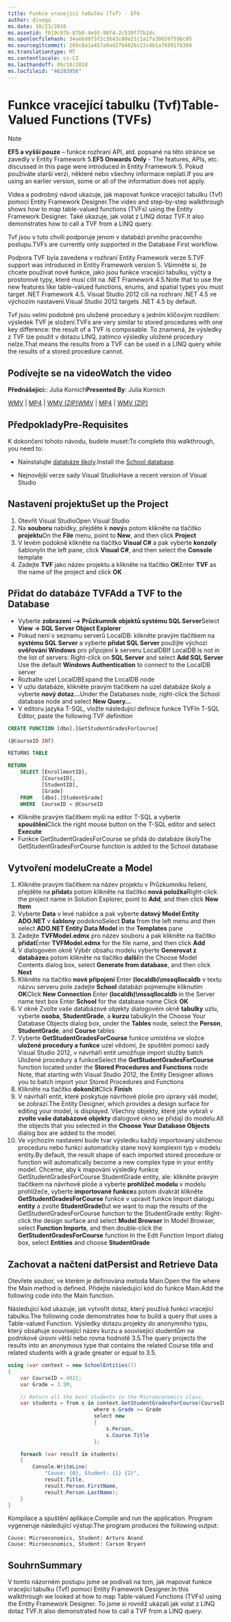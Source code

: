 ```yaml
---
title: Funkce vracející tabulku (Tvf) - EF6
author: divega
ms.date: 10/23/2016
ms.assetid: f019c97b-87b0-4e93-98f4-2c539f77b2dc
ms.openlocfilehash: 34aebd8f5f2c3b43c80e21c1a17a386597596c05
ms.sourcegitcommit: 269c8a1a457a9ad27b4026c22c4b1a76991fb360
ms.translationtype: MT
ms.contentlocale: cs-CZ
ms.lasthandoff: 09/18/2018
ms.locfileid: "46283950"
---
```

# <a name="table-valued-functions-tvfs"></a><span data-ttu-id="f8746-102">Funkce vracející tabulku (Tvf)</span><span class="sxs-lookup"><span data-stu-id="f8746-102">Table-Valued Functions (TVFs)</span></span>
> [!NOTE]
> <span data-ttu-id="f8746-103">**EF5 a vyšší pouze** – funkce rozhraní API, atd. popsané na této stránce se zavedly v Entity Framework 5.</span><span class="sxs-lookup"><span data-stu-id="f8746-103">**EF5 Onwards Only** - The features, APIs, etc. discussed in this page were introduced in Entity Framework 5.</span></span> <span data-ttu-id="f8746-104">Pokud používáte starší verzi, některé nebo všechny informace neplatí.</span><span class="sxs-lookup"><span data-stu-id="f8746-104">If you are using an earlier version, some or all of the information does not apply.</span></span>

<span data-ttu-id="f8746-105">Videa a podrobný návod ukazuje, jak mapovat funkce vracející tabulku (Tvf) pomocí Entity Framework Designer.</span><span class="sxs-lookup"><span data-stu-id="f8746-105">The video and step-by-step walkthrough shows how to map table-valued functions (TVFs) using the Entity Framework Designer.</span></span> <span data-ttu-id="f8746-106">Také ukazuje, jak volat z LINQ dotaz TVF.</span><span class="sxs-lookup"><span data-stu-id="f8746-106">It also demonstrates how to call a TVF from a LINQ query.</span></span>

<span data-ttu-id="f8746-107">Tvf jsou v tuto chvíli podporuje jenom v databázi prvního pracovního postupu.</span><span class="sxs-lookup"><span data-stu-id="f8746-107">TVFs are currently only supported in the Database First workflow.</span></span>

<span data-ttu-id="f8746-108">Podpora TVF byla zavedena v rozhraní Entity Framework verze 5.</span><span class="sxs-lookup"><span data-stu-id="f8746-108">TVF support was introduced in Entity Framework version 5.</span></span> <span data-ttu-id="f8746-109">Všimněte si, že chcete používat nové funkce, jako jsou funkce vracející tabulku, výčty a prostorové typy, které musí cílit na .NET Framework 4.5.</span><span class="sxs-lookup"><span data-stu-id="f8746-109">Note that to use the new features like table-valued functions, enums, and spatial types you must target .NET Framework 4.5.</span></span> <span data-ttu-id="f8746-110">Visual Studio 2012 cílí na rozhraní .NET 4.5 ve výchozím nastavení.</span><span class="sxs-lookup"><span data-stu-id="f8746-110">Visual Studio 2012 targets .NET 4.5 by default.</span></span>

<span data-ttu-id="f8746-111">Tvf jsou velmi podobné pro uložené procedury s jedním klíčovým rozdílem: výsledek TVF je složení.</span><span class="sxs-lookup"><span data-stu-id="f8746-111">TVFs are very similar to stored procedures with one key difference: the result of a TVF is composable.</span></span> <span data-ttu-id="f8746-112">To znamená, že výsledky z TVF lze použít v dotazu LINQ, zatímco výsledky uložené procedury nelze.</span><span class="sxs-lookup"><span data-stu-id="f8746-112">That means the results from a TVF can be used in a LINQ query while the results of a stored procedure cannot.</span></span>

## <a name="watch-the-video"></a><span data-ttu-id="f8746-113">Podívejte se na video</span><span class="sxs-lookup"><span data-stu-id="f8746-113">Watch the video</span></span>

<span data-ttu-id="f8746-114">**Přednášející:**: Julia Kornich</span><span class="sxs-lookup"><span data-stu-id="f8746-114">**Presented By**: Julia Kornich</span></span>

<span data-ttu-id="f8746-115">[WMV](https://download.microsoft.com/download/6/0/A/60A6E474-5EF3-4E1E-B9EA-F51D2DDB446A/HDI-ITPro-MSDN-winvideo-tvf.wmv) | [MP4](https://download.microsoft.com/download/6/0/A/60A6E474-5EF3-4E1E-B9EA-F51D2DDB446A/HDI-ITPro-MSDN-mp4video-tvf.m4v) | [WMV (ZIP)](https://download.microsoft.com/download/6/0/A/60A6E474-5EF3-4E1E-B9EA-F51D2DDB446A/HDI-ITPro-MSDN-winvideo-tvf.zip)</span><span class="sxs-lookup"><span data-stu-id="f8746-115">[WMV](https://download.microsoft.com/download/6/0/A/60A6E474-5EF3-4E1E-B9EA-F51D2DDB446A/HDI-ITPro-MSDN-winvideo-tvf.wmv) | [MP4](https://download.microsoft.com/download/6/0/A/60A6E474-5EF3-4E1E-B9EA-F51D2DDB446A/HDI-ITPro-MSDN-mp4video-tvf.m4v) | [WMV (ZIP)](https://download.microsoft.com/download/6/0/A/60A6E474-5EF3-4E1E-B9EA-F51D2DDB446A/HDI-ITPro-MSDN-winvideo-tvf.zip)</span></span>

## <a name="pre-requisites"></a><span data-ttu-id="f8746-116">Předpoklady</span><span class="sxs-lookup"><span data-stu-id="f8746-116">Pre-Requisites</span></span>

<span data-ttu-id="f8746-117">K dokončení tohoto návodu, budete muset:</span><span class="sxs-lookup"><span data-stu-id="f8746-117">To complete this walkthrough, you need to:</span></span>

- <span data-ttu-id="f8746-118">Nainstalujte [databáze školy](~/ef6/resources/school-database.md).</span><span class="sxs-lookup"><span data-stu-id="f8746-118">Install the [School database](~/ef6/resources/school-database.md).</span></span>

- <span data-ttu-id="f8746-119">Nejnovější verze sady Visual Studio</span><span class="sxs-lookup"><span data-stu-id="f8746-119">Have a recent version of Visual Studio</span></span>

## <a name="set-up-the-project"></a><span data-ttu-id="f8746-120">Nastavení projektu</span><span class="sxs-lookup"><span data-stu-id="f8746-120">Set up the Project</span></span>

1.  <span data-ttu-id="f8746-121">Otevřít Visual Studio</span><span class="sxs-lookup"><span data-stu-id="f8746-121">Open Visual Studio</span></span>
2.  <span data-ttu-id="f8746-122">Na **souboru** nabídky, přejděte k **nový**a potom klikněte na tlačítko **projektu**</span><span class="sxs-lookup"><span data-stu-id="f8746-122">On the **File** menu, point to **New**, and then click **Project**</span></span>
3.  <span data-ttu-id="f8746-123">V levém podokně klikněte na tlačítko **Visual C\#** a pak vyberte **konzoly** šablony</span><span class="sxs-lookup"><span data-stu-id="f8746-123">In the left pane, click **Visual C\#**, and then select the **Console** template</span></span>
4.  <span data-ttu-id="f8746-124">Zadejte **TVF** jako název projektu a klikněte na tlačítko **OK**</span><span class="sxs-lookup"><span data-stu-id="f8746-124">Enter **TVF** as the name of the project and click **OK**</span></span>

## <a name="add-a-tvf-to-the-database"></a><span data-ttu-id="f8746-125">Přidat do databáze TVF</span><span class="sxs-lookup"><span data-stu-id="f8746-125">Add a TVF to the Database</span></span>

-   <span data-ttu-id="f8746-126">Vyberte **zobrazení –&gt; Průzkumník objektů systému SQL Server**</span><span class="sxs-lookup"><span data-stu-id="f8746-126">Select **View -&gt; SQL Server Object Explorer**</span></span>
-   <span data-ttu-id="f8746-127">Pokud není v seznamu serverů LocalDB: klikněte pravým tlačítkem na **systému SQL Server** a vyberte **přidat SQL Server** použijte výchozí **ověřování Windows** pro připojení k serveru LocalDB</span><span class="sxs-lookup"><span data-stu-id="f8746-127">If LocalDB is not in the list of servers: Right-click on **SQL Server** and select **Add SQL Server** Use the default **Windows Authentication** to connect to the LocalDB server</span></span>
-   <span data-ttu-id="f8746-128">Rozbalte uzel LocalDB</span><span class="sxs-lookup"><span data-stu-id="f8746-128">Expand the LocalDB node</span></span>
-   <span data-ttu-id="f8746-129">V uzlu databáze, klikněte pravým tlačítkem na uzel databáze školy a vyberte **nový dotaz...**</span><span class="sxs-lookup"><span data-stu-id="f8746-129">Under the Databases node, right-click the School database node and select **New Query…**</span></span>
-   <span data-ttu-id="f8746-130">V editoru jazyka T-SQL, vložte následující definice funkce TVF</span><span class="sxs-lookup"><span data-stu-id="f8746-130">In T-SQL Editor, paste the following TVF definition</span></span>

``` SQL
CREATE FUNCTION [dbo].[GetStudentGradesForCourse]

(@CourseID INT)

RETURNS TABLE

RETURN
    SELECT [EnrollmentID],
           [CourseID],
           [StudentID],
           [Grade]
    FROM   [dbo].[StudentGrade]
    WHERE  CourseID = @CourseID
```

-   <span data-ttu-id="f8746-131">Klikněte pravým tlačítkem myši na editor T-SQL a vyberte **spouštění**</span><span class="sxs-lookup"><span data-stu-id="f8746-131">Click the right mouse button on the T-SQL editor and select **Execute**</span></span>
-   <span data-ttu-id="f8746-132">Funkce GetStudentGradesForCourse se přidá do databáze školy</span><span class="sxs-lookup"><span data-stu-id="f8746-132">The GetStudentGradesForCourse function is added to the School database</span></span>

 

## <a name="create-a-model"></a><span data-ttu-id="f8746-133">Vytvoření modelu</span><span class="sxs-lookup"><span data-stu-id="f8746-133">Create a Model</span></span>

1.  <span data-ttu-id="f8746-134">Klikněte pravým tlačítkem na název projektu v Průzkumníku řešení, přejděte na **přidat**a potom klikněte na tlačítko **nová položka**</span><span class="sxs-lookup"><span data-stu-id="f8746-134">Right-click the project name in Solution Explorer, point to **Add**, and then click **New Item**</span></span>
2.  <span data-ttu-id="f8746-135">Vyberte **Data** v levé nabídce a pak vyberte **datový Model Entity ADO.NET** v **šablony** podokno</span><span class="sxs-lookup"><span data-stu-id="f8746-135">Select **Data** from the left menu and then select **ADO.NET Entity Data Model** in the **Templates** pane</span></span>
3.  <span data-ttu-id="f8746-136">Zadejte **TVFModel.edmx** pro název souboru a pak klikněte na tlačítko **přidat**</span><span class="sxs-lookup"><span data-stu-id="f8746-136">Enter **TVFModel.edmx** for the file name, and then click **Add**</span></span>
4.  <span data-ttu-id="f8746-137">V dialogovém okně Výběr obsahu modelu vyberte **Generovat z databáze**a potom klikněte na tlačítko **další**</span><span class="sxs-lookup"><span data-stu-id="f8746-137">In the Choose Model Contents dialog box, select **Generate from database**, and then click **Next**</span></span>
5.  <span data-ttu-id="f8746-138">Klikněte na tlačítko **nové připojení** Enter **(localdb)\\mssqllocaldb** v textu názvu serveru pole zadejte **School** databázi pojmenujte kliknutím **OK**</span><span class="sxs-lookup"><span data-stu-id="f8746-138">Click **New Connection** Enter **(localdb)\\mssqllocaldb** in the Server name text box Enter **School** for the database name Click **OK**</span></span>
6.  <span data-ttu-id="f8746-139">V okně Zvolte vaše databázové objekty dialogovém okně **tabulky** uzlu, vyberte **osoba**, **StudentGrade**, a **kurzu** tabulky</span><span class="sxs-lookup"><span data-stu-id="f8746-139">In the Choose Your Database Objects dialog box, under the **Tables** node, select the **Person**, **StudentGrade**, and **Course** tables</span></span>
7.  <span data-ttu-id="f8746-140">Vyberte **GetStudentGradesForCourse** funkce umístěna ve složce **uložené procedury a funkce** uzel vědomí, že spuštění pomocí sady Visual Studio 2012, v návrháři entit umožňuje import služby batch Uložené procedury a funkce</span><span class="sxs-lookup"><span data-stu-id="f8746-140">Select the **GetStudentGradesForCourse** function located under the **Stored Procedures and Functions** node Note, that starting with Visual Studio 2012, the Entity Designer allows you to batch import your Stored Procedures and Functions</span></span>
8.  <span data-ttu-id="f8746-141">Klikněte na tlačítko **dokončit**</span><span class="sxs-lookup"><span data-stu-id="f8746-141">Click **Finish**</span></span>
9.  <span data-ttu-id="f8746-142">V návrháři entit, které poskytuje návrhové ploše pro úpravy váš model, se zobrazí.</span><span class="sxs-lookup"><span data-stu-id="f8746-142">The Entity Designer, which provides a design surface for editing your model, is displayed.</span></span> <span data-ttu-id="f8746-143">Všechny objekty, které jste vybrali v **zvolte vaše databázové objekty** dialogové okno se přidají do modelu.</span><span class="sxs-lookup"><span data-stu-id="f8746-143">All the objects that you selected in the **Choose Your Database Objects** dialog box are added to the model.</span></span>
10. <span data-ttu-id="f8746-144">Ve výchozím nastavení bude tvar výsledku každý importovaný uloženou proceduru nebo funkci automaticky stane nový komplexní typ v modelu entity.</span><span class="sxs-lookup"><span data-stu-id="f8746-144">By default, the result shape of each imported stored procedure or function will automatically become a new complex type in your entity model.</span></span> <span data-ttu-id="f8746-145">Chceme, aby k mapování výsledky funkce GetStudentGradesForCourse StudentGrade entity, ale: klikněte pravým tlačítkem na návrhové ploše a vyberte **prohlížeč modelu** v modelu prohlížeče, vyberte **importované funkce**a potom dvakrát klikněte **GetStudentGradesForCourse** funkce v upravit funkce Import dialogu **entity** a zvolte **StudentGrade**</span><span class="sxs-lookup"><span data-stu-id="f8746-145">But we want to map the results of the GetStudentGradesForCourse function to the StudentGrade entity: Right-click the design surface and select **Model Browser** In Model Browser, select **Function Imports**, and then double-click the **GetStudentGradesForCourse** function In the Edit Function Import dialog box, select **Entities** and choose **StudentGrade**</span></span>

## <a name="persist-and-retrieve-data"></a><span data-ttu-id="f8746-146">Zachovat a načtení dat</span><span class="sxs-lookup"><span data-stu-id="f8746-146">Persist and Retrieve Data</span></span>

<span data-ttu-id="f8746-147">Otevřete soubor, ve kterém je definována metoda Main.</span><span class="sxs-lookup"><span data-stu-id="f8746-147">Open the file where the Main method is defined.</span></span> <span data-ttu-id="f8746-148">Přidejte následující kód do funkce Main.</span><span class="sxs-lookup"><span data-stu-id="f8746-148">Add the following code into the Main function.</span></span>

<span data-ttu-id="f8746-149">Následující kód ukazuje, jak vytvořit dotaz, který používá funkci vracející tabulku.</span><span class="sxs-lookup"><span data-stu-id="f8746-149">The following code demonstrates how to build a query that uses a Table-valued Function.</span></span> <span data-ttu-id="f8746-150">Výsledky dotazu projekty do anonymního typu, který obsahuje související název kurzu a související studentům na podnikové úrovni větší nebo rovna hodnotě 3.5.</span><span class="sxs-lookup"><span data-stu-id="f8746-150">The query projects the results into an anonymous type that contains the related Course title and related students with a grade greater or equal to 3.5.</span></span>

``` csharp
using (var context = new SchoolEntities())
{
    var CourseID = 4022;
    var Grade = 3.5M;

    // Return all the best students in the Microeconomics class.
    var students = from s in context.GetStudentGradesForCourse(CourseID)
                            where s.Grade >= Grade
                            select new
                            {
                                s.Person,
                                s.Course.Title
                            };

    foreach (var result in students)
    {
        Console.WriteLine(
            "Couse: {0}, Student: {1} {2}",
            result.Title,  
            result.Person.FirstName,  
            result.Person.LastName);
    }
}
```

<span data-ttu-id="f8746-151">Kompilace a spuštění aplikace.</span><span class="sxs-lookup"><span data-stu-id="f8746-151">Compile and run the application.</span></span> <span data-ttu-id="f8746-152">Program vygeneruje následující výstup:</span><span class="sxs-lookup"><span data-stu-id="f8746-152">The program produces the following output:</span></span>

```
Couse: Microeconomics, Student: Arturo Anand
Couse: Microeconomics, Student: Carson Bryant
```

## <a name="summary"></a><span data-ttu-id="f8746-153">Souhrn</span><span class="sxs-lookup"><span data-stu-id="f8746-153">Summary</span></span>

<span data-ttu-id="f8746-154">V tomto názorném postupu jsme se podívali na tom, jak mapovat funkce vracející tabulku (Tvf) pomocí Entity Framework Designer.</span><span class="sxs-lookup"><span data-stu-id="f8746-154">In this walkthrough we looked at how to map Table-valued Functions (TVFs) using the Entity Framework Designer.</span></span> <span data-ttu-id="f8746-155">To jsme si rovněž ukázali jak volat z LINQ dotaz TVF.</span><span class="sxs-lookup"><span data-stu-id="f8746-155">It also demonstrated how to call a TVF from a LINQ query.</span></span>
